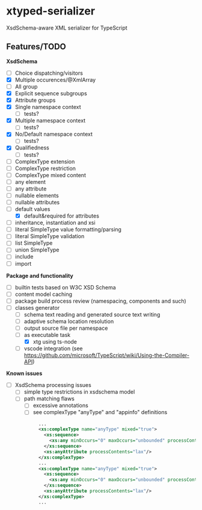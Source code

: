# xtyped-serializer
XsdSchema-aware XML serializer for TypeScript 


## Features/TODO

**XsdSchema**
- [ ] Choice dispatching/visitors
- [x] Multiple occurences/@XmlArray
- [ ] All group
- [x] Explicit sequence subgroups
- [x] Attribute groups
- [x] Single namespace context
  - [ ] tests?
- [x] Multiple namespace context 
  - [ ] tests?
- [x] No/Default namespace context
  - [ ] tests?
- [x] Qualifiedness
  - [ ] tests?
- [ ] ComplexType extension
- [ ] ComplexType restriction
- [ ] ComplexType mixed content
- [ ] any element
- [ ] any attribute
- [ ] nullable elements
- [ ] nullable attributes
- [ ] default values
  - [x] default&required for attributes
- [ ] inheritance, instantiation and xsi
- [ ] literal SimpleType value formatting/parsing
- [ ] literal SimpleType validation
- [ ] list SimpleType
- [ ] union SimpleType
- [ ] include
- [ ] import

**Package and functionality**
- [ ] builtin tests based on W3C XSD Schema
- [ ] content model caching
- [ ] package build process review (namespacing, components and such)
- [ ] classes generator
  - [ ] schema text reading and generated source text writing
  - [ ] adaptive schema location resolution
  - [ ] output source file per namespace
  - [ ] as executable task
    - [x] xtg using ts-node
  - [ ] vscode integration (see https://github.com/microsoft/TypeScript/wiki/Using-the-Compiler-API)

**Known issues**
- [ ] XsdSchema processing issues
  - [ ] simple type restrictions in xsdschema model
  - [ ] path matching flaws
    - [ ] excessive annotations
    - [ ] see complexType "anyType" and "appinfo" definitions
      ```xml
        ...
        <xs:complexType name="anyType" mixed="true">
          <xs:sequence>
            <xs:any minOccurs="0" maxOccurs="unbounded" processContents="lax"/>
          </xs:sequence>
          <xs:anyAttribute processContents="lax"/>
        </xs:complexType>
        ...
        <xs:complexType name="anyType" mixed="true">
          <xs:sequence>
            <xs:any minOccurs="0" maxOccurs="unbounded" processContents="lax"/>
          </xs:sequence>
          <xs:anyAttribute processContents="lax"/>
        </xs:complexType>
        ...
      ```
